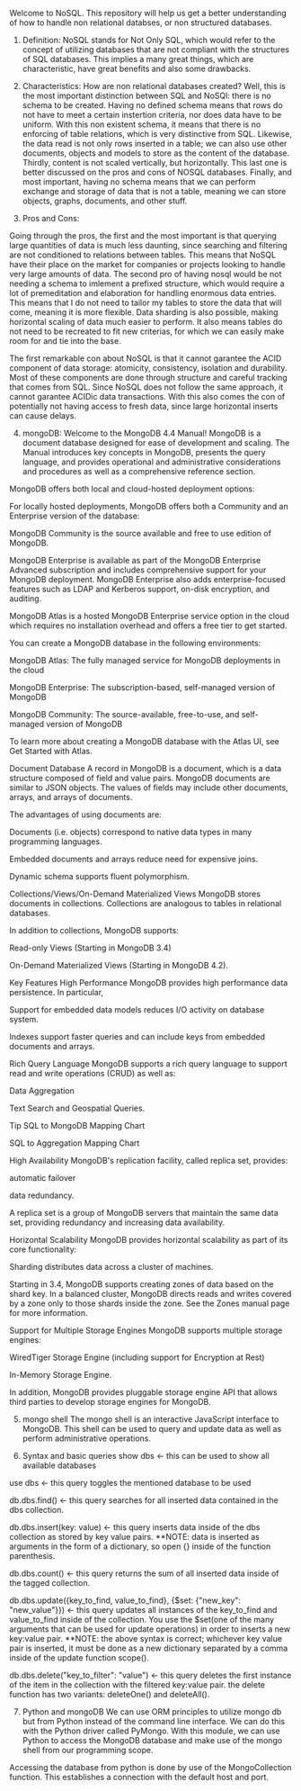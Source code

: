 Welcome to NoSQL. This repository will help us get a better understanding of how to handle non relational databses, or non structured databases. 

1) Definition: 
NoSQL stands for Not Only SQL, which would refer to the concept of utilizing databases that are not compliant with the structures of SQL databases. This implies a many great things, which are characteristic, have great benefits and also some drawbacks.

2) Characteristics:
How are non relational databases created? Well, this is the most important distinction between SQL and NoSQl: there is no schema to be created. Having no defined schema means that rows do not have to meet a certain instertion criteria, nor does data have to be uniform. With this non existent schema, it means that there is no enforcing of table relations, which is very distinctive from SQL. Likewise, the data read is not only rows inserted in a table; we can also use other documents, objects and models to store as the content of the database. Thirdly, content is not scaled vertically, but horizontally. This last one is better discussed on the pros and cons of NOSQL databases. Finally, and most important, having no schema means that we can perform exchange and storage of data that is not a table, meaning we can store objects, graphs, documents, and other stuff.

3) Pros and Cons:

Going through the pros, the first and the most important is that querying large quantities of data is much less daunting, since searching and filtering are not conditioned to relations between tables. This means that NoSQL have their place on the market for companies or projects looking to handle very large amounts of data. The second pro of having nosql would be not needing a schema to imlement a prefixed structure, which would require a lot of premeditation and elaboration for handling enormous data entries. This means that I do not need to tailor my tables to store the data that will come, meaning it is more flexible. Data sharding is also possible, making horizontal scaling of data much easier to perform. It also means tables do not need to be recreated to fit new criterias, for which we can easily make room for and tie into the base.

The first remarkable con about NoSQL is that it cannot garantee the ACID component of data storage: atomicity, consistency, isolation and durability. Most of these components are done through structure and careful tracking that comes from SQL. Since NoSQL does not follow the same approach, it cannot garantee ACIDic data transactions. With this also comes the con of potentially not having access to fresh data, since large horizontal inserts can cause delays. 

4) mongoDB:
Welcome to the MongoDB 4.4 Manual! MongoDB is a document database designed for ease of development and scaling. The Manual introduces key concepts in MongoDB, presents the query language, and provides operational and administrative considerations and procedures as well as a comprehensive reference section.

MongoDB offers both local and cloud-hosted deployment options:

For locally hosted deployments, MongoDB offers both a Community and an Enterprise version of the database:

MongoDB Community is the source available and free to use edition of MongoDB.

MongoDB Enterprise is available as part of the MongoDB Enterprise Advanced subscription and includes comprehensive support for your MongoDB deployment. MongoDB Enterprise also adds enterprise-focused features such as LDAP and Kerberos support, on-disk encryption, and auditing.

MongoDB Atlas is a hosted MongoDB Enterprise service option in the cloud which requires no installation overhead and offers a free tier to get started.

You can create a MongoDB database in the following environments:

MongoDB Atlas: The fully managed service for MongoDB deployments in the cloud

MongoDB Enterprise: The subscription-based, self-managed version of MongoDB

MongoDB Community: The source-available, free-to-use, and self-managed version of MongoDB

To learn more about creating a MongoDB database with the Atlas UI, see Get Started with Atlas.

Document Database
A record in MongoDB is a document, which is a data structure composed of field and value pairs. MongoDB documents are similar to JSON objects. The values of fields may include other documents, arrays, and arrays of documents.

The advantages of using documents are:

Documents (i.e. objects) correspond to native data types in many programming languages.

Embedded documents and arrays reduce need for expensive joins.

Dynamic schema supports fluent polymorphism.

Collections/Views/On-Demand Materialized Views
MongoDB stores documents in collections. Collections are analogous to tables in relational databases.

In addition to collections, MongoDB supports:

Read-only Views (Starting in MongoDB 3.4)

On-Demand Materialized Views (Starting in MongoDB 4.2).

Key Features
High Performance
MongoDB provides high performance data persistence. In particular,

Support for embedded data models reduces I/O activity on database system.

Indexes support faster queries and can include keys from embedded documents and arrays.

Rich Query Language
MongoDB supports a rich query language to support read and write operations (CRUD) as well as:

Data Aggregation

Text Search and Geospatial Queries.

Tip
SQL to MongoDB Mapping Chart

SQL to Aggregation Mapping Chart

High Availability
MongoDB's replication facility, called replica set, provides:

automatic failover

data redundancy.

A replica set is a group of MongoDB servers that maintain the same data set, providing redundancy and increasing data availability.

Horizontal Scalability
MongoDB provides horizontal scalability as part of its core functionality:

Sharding distributes data across a cluster of machines.

Starting in 3.4, MongoDB supports creating zones of data based on the shard key. In a balanced cluster, MongoDB directs reads and writes covered by a zone only to those shards inside the zone. See the Zones manual page for more information.

Support for Multiple Storage Engines
MongoDB supports multiple storage engines:

WiredTiger Storage Engine (including support for Encryption at Rest)

In-Memory Storage Engine.

In addition, MongoDB provides pluggable storage engine API that allows third parties to develop storage engines for MongoDB.

5) mongo shell
The mongo shell is an interactive JavaScript interface to MongoDB. This shell can be used to query and update data as well as perform administrative operations.

6) Syntax and basic queries
show dbs <- this can be used to show all available databases

use dbs <- this query toggles the mentioned database to be used

db.dbs.find() <- this query searches for all inserted data contained in the dbs collection.

db.dbs.insert(key: value) <- this query inserts data inside of the dbs collection as stored by key value pairs. **NOTE: data is inserted as arguments in the form of a dictionary, so open {} inside of the function parenthesis.

db.dbs.count() <- this query returns the sum of all inserted data inside of the tagged collection.

db.dbs.update({key_to_find, value_to_find}, {$set: {"new_key": "new_value"}}) <- this query updates all instances of the key_to_find and value_to_find inside of the collection. You use the $set(one of the many arguments that can be used for update operations) in order to inserts a new key:value pair. **NOTE: the above syntax is correct; whichever key value pair is inserted, it must be done as a new dictionary separated by a comma inside of the update function scope().

db.dbs.delete("key_to_filter": "value") <- this query deletes the first instance of the item in the collection with the filtered key:value pair. the delete function has two variants: deleteOne() and deleteAll(). 


7) Python and mongoDB
We can use ORM principles to utilize mongo db but from Python instead of the command line interface. We can do this with the Python driver called PyMongo. With this module, we can use Python to access the MongoDB database and make use of the mongo shell from our programming scope. 

Accessing the database from python is done by use of the MongoCollection function. This establishes a connection with the default host and port. 